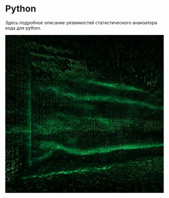 # Python

Здесь подробное описание уязвимостей статистического анаизатора кода для python.

![figure_python_lang](../assets/figure_python_lang.jpeg)
